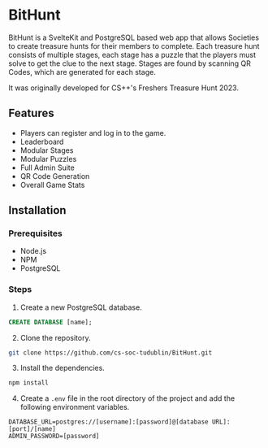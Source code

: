 # BitHunt

BitHunt is a SvelteKit and PostgreSQL based web app that allows Societies to create treasure hunts for their members to complete.
Each treasure hunt consists of multiple stages, each stage has a puzzle that the players must solve to get the clue to the next stage.
Stages are found by scanning QR Codes, which are generated for each stage.

It was originally developed for CS++'s Freshers Treasure Hunt 2023.

## Features
- Players can register and log in to the game.
- Leaderboard
- Modular Stages
- Modular Puzzles
- Full Admin Suite
- QR Code Generation
- Overall Game Stats

## Installation
### Prerequisites
- Node.js
- NPM
- PostgreSQL

### Steps
1. Create a new PostgreSQL database.

```sql
CREATE DATABASE [name];
```

2. Clone the repository.

```bash
git clone https://github.com/cs-soc-tudublin/BitHunt.git
```

3. Install the dependencies.

```bash
npm install
```

4. Create a `.env` file in the root directory of the project and add the following environment variables.

```env
DATABASE_URL=postgres://[username]:[password]@[database URL]:[port]/[name]
ADMIN_PASSWORD=[password]
```


